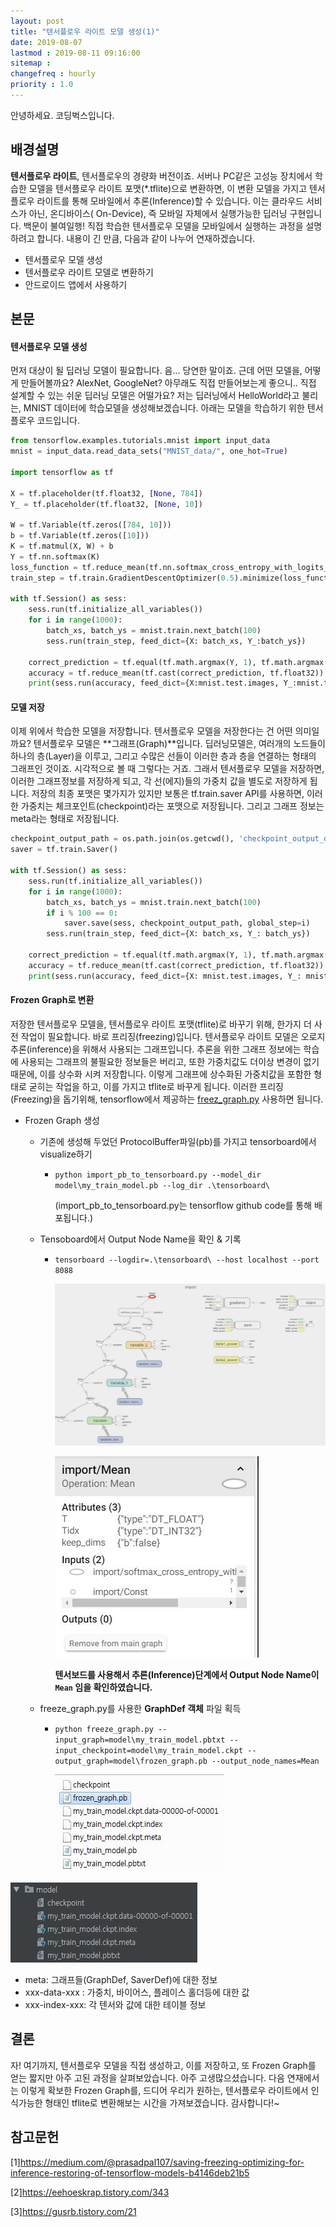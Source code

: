 ```yaml
---
layout: post
title: "텐서플로우 라이트 모델 생성(1)"
date: 2019-08-07
lastmod : 2019-08-11 09:16:00
sitemap :
changefreq : hourly
priority : 1.0
---
```


안녕하세요. 코딩벅스입니다.

## 배경설명



 **텐서플로우 라이트**, 텐서플로우의 경량화 버전이죠. 서버나 PC같은 고성능 장치에서 학습한 모델을 텐서플로우 라이트 포맷(*.tflite)으로 변환하면, 이 변환 모델을 가지고 텐서플로우 라이트를 통해 모바일에서 추론(Inference)할 수 있습니다. 이는 클라우드 서비스가 아닌, 온디바이스( On-Device), 즉 모바일 자체에서 실행가능한 딥러닝 구현입니다. 백문이 불여일행! 직접 학습한 텐서플로우 모델을 모바일에서 실행하는 과정을 설명하려고 합니다. 내용이 긴 만큼, 다음과 같이 나누어 연재하겠습니다.  

* 텐서플로우 모델 생성
* 텐서플로우 라이트 모델로 변환하기
* 안드로이드 앱에서 사용하기

## 본문

#### 텐서플로우 모델 생성

 먼저 대상이 될 딥러닝 모델이 필요합니다. 음... 당연한 말이죠. 근데 어떤 모델을, 어떻게 만들어볼까요? AlexNet, GoogleNet? 아무래도 직접 만들어보는게 좋으니.. 직접 설계할 수 있는 쉬운 딥러닝 모델은 어떨가요? 저는 딥러닝에서 HelloWorld라고 불리는, MNIST 데이터에 학습모델을 생성해보겠습니다. 아래는 모델을 학습하기 위한 텐서플로우 코드입니다. 

~~~python
from tensorflow.examples.tutorials.mnist import input_data
mnist = input_data.read_data_sets("MNIST_data/", one_hot=True)

import tensorflow as tf

X = tf.placeholder(tf.float32, [None, 784])
Y_ = tf.placeholder(tf.float32, [None, 10])

W = tf.Variable(tf.zeros([784, 10]))
b = tf.Variable(tf.zeros([10]))
K = tf.matmul(X, W) + b
Y = tf.nn.softmax(K)
loss_function = tf.reduce_mean(tf.nn.softmax_cross_entropy_with_logits_v2(logits=K, labels=Y_))
train_step = tf.train.GradientDescentOptimizer(0.5).minimize(loss_function)

with tf.Session() as sess:
    sess.run(tf.initialize_all_variables())
    for i in range(1000):
        batch_xs, batch_ys = mnist.train.next_batch(100)
        sess.run(train_step, feed_dict={X: batch_xs, Y_:batch_ys})

    correct_prediction = tf.equal(tf.math.argmax(Y, 1), tf.math.argmax(Y_, 1))
    accuracy = tf.reduce_mean(tf.cast(correct_prediction, tf.float32))
    print(sess.run(accuracy, feed_dict={X:mnist.test.images, Y_:mnist.test.labels}))
~~~

#### 모델 저장

 이제 위에서 학습한 모델을 저장합니다. 텐서플로우 모델을 저장한다는 건 어떤 의미일까요? 텐서플로우 모델은 **그래프(Graph)**입니다. 딥러닝모델은, 여러개의 노드들이 하나의 층(Layer)을 이루고, 그리고 수많은 선들이 이러한 층과 층을 연결하는 형태의 그래프인 것이죠.  시각적으로 볼 때 그렇다는 거죠. 그래서 텐서플로우 모델을 저장하면, 이러한 그래프정보를 저장하게 되고, 각 선(에지)들의 가중치 값을 별도로 저장하게 됩니다. 저장의 최종 포맷은 몇가지가 있지만 보통은 tf.train.saver API를 사용하면, 이러한 가중치는 체크포인트(checkpoint)라는 포맷으로 저장됩니다. 그리고 그래프 정보는 meta라는 형태로 저장됩니다. 

~~~python
checkpoint_output_path = os.path.join(os.getcwd(), 'checkpoint_output_dir', 'my_model')
saver = tf.train.Saver()

with tf.Session() as sess:
    sess.run(tf.initialize_all_variables())
    for i in range(1000):
        batch_xs, batch_ys = mnist.train.next_batch(100)
        if i % 100 == 0:
            saver.save(sess, checkpoint_output_path, global_step=i)
        sess.run(train_step, feed_dict={X: batch_xs, Y_: batch_ys})

    correct_prediction = tf.equal(tf.math.argmax(Y, 1), tf.math.argmax(Y_, 1))
    accuracy = tf.reduce_mean(tf.cast(correct_prediction, tf.float32))
    print(sess.run(accuracy, feed_dict={X: mnist.test.images, Y_: mnist.test.labels}))
~~~

#### Frozen Graph로 변환

 저장한 텐서플로우 모델을, 텐서플로우 라이트 포맷(tflite)로 바꾸기 위해, 한가지 더 사전 작업이 필요합니다. 바로 프리징(freezing)입니다. 텐서플로우 라이트 모델은 오로지 추론(inference)을 위해서 사용되는 그래프입니다. 추론을 위한 그래프 정보에는 학습에 사용되는 그래프의 불필요한 정보들은 버리고, 또한 가중치값도 더이상 변경이 없기때문에, 이를 상수화 시켜 저장합니다. 이렇게 그래프에 상수화된 가중치값을 포함한 형태로 굳히는 작업을 하고, 이를 가지고 tflite로 바꾸게 됩니다. 이러한 프리징(Freezing)을 돕기위해, tensorflow에서 제공하는 [freez_graph.py](https://github.com/tensorflow/tensorflow/blob/master/tensorflow/python/tools/freeze_graph.py) 사용하면 됩니다. 

* Frozen Graph 생성

  * 기존에 생성해 두었던 ProtocolBuffer파일(pb)를 가지고 tensorboard에서 visualize하기

    * `python import_pb_to_tensorboard.py --model_dir model\my_train_model.pb --log_dir .\tensorboard\`

      (import_pb_to_tensorboard.py는 tensorflow github code를 통해 배포됩니다.)

  * Tensoboard에서 Output Node Name을 확인 & 기록 

    * `tensorboard --logdir=.\tensorboard\ --host localhost --port 8088`

      ![tensorboard_1](https://github.com/junimnjw/junimnjw.github.io/blob/master/assets/img/tensorboard_1.JPG?raw=true)

      ![tensorboard2](https://github.com/junimnjw/junimnjw.github.io/blob/master/assets/img/tensorboard_2.JPG?raw=true)

      **텐서보드를 사용해서 추론(Inference)단계에서 Output Node Name이 `Mean` 임을 확인하였습니다.**


  * freeze_graph.py를 사용한 **GraphDef 객체** 파일 획득

    * `python freeze_graph.py --input_graph=model\my_train_model.pbtxt --input_checkpoint=model\my_train_model.ckpt --output_graph=model\frozen_graph.pb --output_node_names=Mean`

      ![결과](https://github.com/junimnjw/junimnjw.github.io/blob/master/assets/img/freezed.JPG?raw=true)


![freezing 이전의 저장된 checkpoint 파일들](https://github.com/junimnjw/junimnjw.github.io/blob/master/assets/img/ckptfile.JPG?raw=true)

* meta: 그래프들(GraphDef, SaverDef)에 대한 정보
* xxx-data-xxx : 가중치, 바이어스, 플레이스 홀더등에 대한 값
* xxx-index-xxx: 각 텐서와 값에 대한 테이블 정보

## 결론

 자! 여기까지, 텐서플로우 모델을 직접 생성하고, 이를 저장하고, 또 Frozen Graph를 얻는 짧지만 아주 고된 과정을 살펴보았습니다. 아주 고생많으셨습니다. 다음 연재에서는 이렇게 확보한 Frozen Graph를, 드디어 우리가 원하는, 텐서플로우 라이트에서 인식가능한 형태인 tflite로 변환해보는 시간을 가져보겠습니다. 감사합니다!~

## 참고문헌

[1]https://medium.com/@prasadpal107/saving-freezing-optimizing-for-inference-restoring-of-tensorflow-models-b4146deb21b5

[2]https://eehoeskrap.tistory.com/343

[3]https://gusrb.tistory.com/21